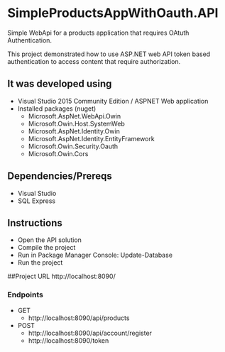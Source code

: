 # SimpleProductsAppWithOauth.API
Simple WebApi for a products application that requires OAtuth Authentication.

This project demonstrated how to use ASP.NET web API token based authentication to access content that require authorization.

## It was developed using
  - Visual Studio 2015 Community Edition / ASPNET Web application
  - Installed packages (nuget)
    - Microsoft.AspNet.WebApi.Owin
    - Microsoft.Owin.Host.SystemWeb
    - Microsoft.AspNet.Identity.Owin
    - Microsoft.AspNet.Identity.EntityFramework
    - Microsoft.Owin.Security.Oauth
    - Microsoft.Owin.Cors
		
## Dependencies/Prereqs
  - Visual Studio
  - SQL Express

## Instructions
  - Open the API solution
  - Compile the project
  - Run in Package Manager Console: Update-Database
  - Run the project

##Project URL
http://localhost:8090/
		
### Endpoints
  - GET
    - http://localhost:8090/api/products
  - POST
    - http://localhost:8090/api/account/register
    - http://localhost:8090/token
